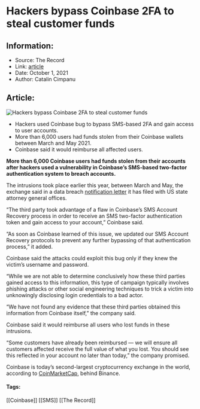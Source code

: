 # Hackers bypass Coinbase 2FA to steal customer funds
### 

## Information:
+ Source: The Record
+ Link: [article](https://therecord.media/hackers-bypass-coinbase-2fa-to-steal-customer-funds/)
+ Date: October 1, 2021
+ Author: Catalin Cimpanu


## Article:
![Hackers bypass Coinbase 2FA to steal customer funds](https://therecord.media/wp-content/uploads/2021/10/Coinbsae.jpg)

* Hackers used Coinbase bug to bypass SMS-based 2FA and gain access to user accounts.
* More than 6,000 users had funds stolen from their Coinbase wallets between March and May 2021.
* Coinbase said it would reimburse all affected users.


**More than 6,000 Coinbase users had funds stolen from their accounts after hackers used a vulnerability in Coinbase’s SMS-based two-factor authentication system to breach accounts.**


The intrusions took place earlier this year, between March and May, the exchange said in a data breach [notification letter](https://oag.ca.gov/ecrime/databreach/reports/sb24-545815) it has filed with US state attorney general offices.


“The third party took advantage of a flaw in Coinbase’s SMS Account Recovery process in order to receive an SMS two-factor authentication token and gain access to your account,” Coinbase said.


“As soon as Coinbase learned of this issue, we updated our SMS Account Recovery protocols to prevent any further bypassing of that authentication process,” it added.


Coinbase said the attacks could exploit this bug only if they knew the victim’s username and password.


“While we are not able to determine conclusively how these third parties gained access to this information, this type of campaign typically involves phishing attacks or other social engineering techniques to trick a victim into unknowingly disclosing login credentials to a bad actor.


“We have not found any evidence that these third parties obtained this information from Coinbase itself,” the company said.


Coinbase said it would reimburse all users who lost funds in these intrusions.


“Some customers have already been reimbursed — we will ensure all customers affected receive the full value of what you lost. You should see this reflected in your account no later than today,” the company promised.


Coinbase is today’s second-largest cryptocurrency exchange in the world, according to [CoinMarketCap](https://coinmarketcap.com/rankings/exchanges/), behind Binance.





#### Tags:
[[Coinbase]] [[SMS]] [[The Record]]
